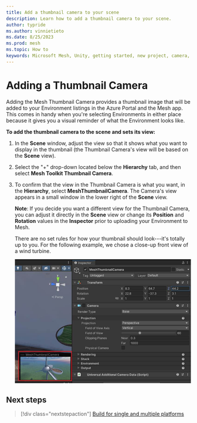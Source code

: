 ```yaml
---
title: Add a thumbnail camera to your scene
description: Learn how to add a thumbnail camera to your scene.
author: typride
ms.author: vinnietieto
ms.date: 8/25/2023
ms.prod: mesh
ms.topic: How to
keywords: Microsoft Mesh, Unity, getting started, new project, camera, thumbnail
---
```


# Adding a Thumbnail Camera

Adding the Mesh Thumbnail Camera provides a thumbnail image that will be
added to your Environment listings in the Azure Portal and the Mesh app.
This comes in handy when you're selecting Environments in either place
because it gives you a visual reminder of what the Environment looks
like.

**To add the thumbnail camera to the scene and sets its view:**

1. In the **Scene** window, adjust the view so that it shows what you
    want to display in the thumbnail (the Thumbnail Camera's view will
    be based on the **Scene** view).

2. Select the "+" drop-down located below the **Hierarchy** tab, and
    then select **Mesh Toolkit Thumbnail Camera**.

3. To confirm that the view in the Thumbnail Camera is what you want,
    in the **Hierarchy**, select **MeshThumbnailCamera**. The Camera's
    view appears in a small window in the lower right of the **Scene**
    view.

    **Note**: If you decide you want a different view for the Thumbnail
    Camera, you can adjust it directly in the **Scene** view or change its
    **Position** and **Rotation** values in the **Inspector** prior to
    uploading your Environment to Mesh.

    There are no set rules for how your thumbnail should look---it's totally
    up to you. For the following example, we chose a close-up front view of
    a wind turbine.

    ![A screenshot of a computer Description automatically generated](../../../media/get-started-developing-mesh/image013.jpg)

## Next steps

   > [!div class="nextstepaction"]
   > [Build for single and multiple platforms](build-for-single-and-multiple-platforms.md)
